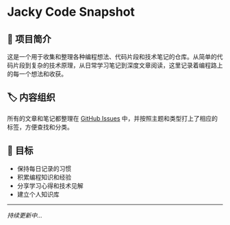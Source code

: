 # Jacky Code Snapshot

## 📝 项目简介

这是一个用于收集和整理各种编程想法、代码片段和技术笔记的仓库。从简单的代码片段到复杂的技术原理，从日常学习笔记到深度文章阅读，这里记录着编程路上的每一个想法和收获。

## 🏷️ 内容组织

所有的文章和笔记都整理在 [GitHub Issues](https://github.com/wangjs-jacky/jacky-code-snapshot/issues) 中，并按照主题和类型打上了相应的标签，方便查找和分类。

## 🎯 目标

- 保持每日记录的习惯
- 积累编程知识和经验
- 分享学习心得和技术见解
- 建立个人知识库

---

*持续更新中...*
